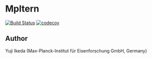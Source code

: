 # Mpltern

[![Build Status](https://travis-ci.org/yuzie007/mpltern.svg?branch=master)](https://travis-ci.org/yuzie007/mpltern)
[![codecov](https://codecov.io/gh/yuzie007/mpltern/branch/master/graph/badge.svg)](https://codecov.io/gh/yuzie007/mpltern)

## Author

Yuji Ikeda (Max-Planck-Institut für Eisenforschung GmbH, Germany)
